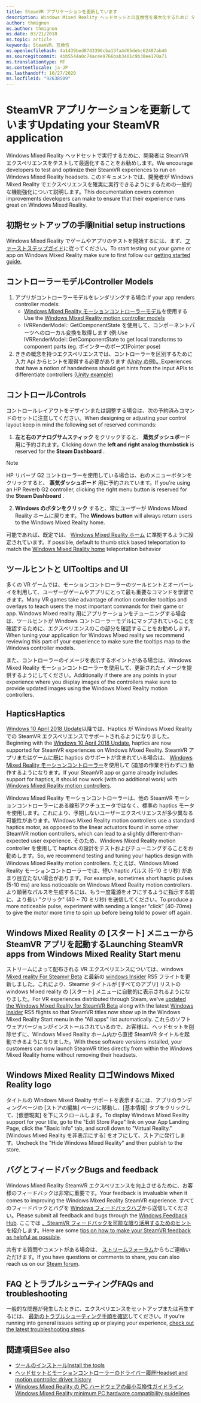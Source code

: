 ```yaml
---
title: SteamVR アプリケーションを更新しています
description: Windows Mixed Reality ヘッドセットとの互換性を最大化するために SteamVR アプリケーションを更新するためのベストプラクティス。
author: thmignon
ms.author: thmignon
ms.date: 03/21/2018
ms.topic: article
keywords: SteamVR、互換性
ms.openlocfilehash: 4a1439bed8743396cba13fa4d65debc62487ab46
ms.sourcegitcommit: 4bb5544a0c74ac4e9766bab3401c9b30ee170a71
ms.translationtype: MT
ms.contentlocale: ja-JP
ms.lasthandoff: 10/27/2020
ms.locfileid: "92638509"
---
```

# <a name="updating-your-steamvr-application"></a><span data-ttu-id="96dd5-104">SteamVR アプリケーションを更新しています</span><span class="sxs-lookup"><span data-stu-id="96dd5-104">Updating your SteamVR application</span></span>
<span data-ttu-id="96dd5-105">Windows Mixed Reality ヘッドセットで実行するために、開発者は SteamVR エクスペリエンスをテストして最適化することをお勧めします。</span><span class="sxs-lookup"><span data-stu-id="96dd5-105">We encourage developers to test and optimize their SteamVR experiences to run on Windows Mixed Reality headsets.</span></span> <span data-ttu-id="96dd5-106">このドキュメントでは、開発者が Windows Mixed Reality でエクスペリエンスを確実に実行できるようにするための一般的な機能強化について説明します。</span><span class="sxs-lookup"><span data-stu-id="96dd5-106">This documentation covers common improvements developers can make to ensure that their experience runs great on Windows Mixed Reality.</span></span>

## <a name="initial-setup-instructions"></a><span data-ttu-id="96dd5-107">初期セットアップの手順</span><span class="sxs-lookup"><span data-stu-id="96dd5-107">Initial setup instructions</span></span>

<span data-ttu-id="96dd5-108">Windows Mixed Reality でゲームやアプリのテストを開始するには、まず、[ファーストステップガイド](https://aka.ms/WindowsMixedRealitySteamVR)に従ってください。</span><span class="sxs-lookup"><span data-stu-id="96dd5-108">To start testing out your game or app on Windows Mixed Reality make sure to first follow our [getting started guide.](https://aka.ms/WindowsMixedRealitySteamVR)</span></span>

## <a name="controller-models"></a><span data-ttu-id="96dd5-109">コントローラーモデル</span><span class="sxs-lookup"><span data-stu-id="96dd5-109">Controller Models</span></span>
1. <span data-ttu-id="96dd5-110">アプリがコントローラーモデルをレンダリングする場合:</span><span class="sxs-lookup"><span data-stu-id="96dd5-110">If your app renders controller models:</span></span>
    * <span data-ttu-id="96dd5-111">[Windows Mixed Reality モーションコントローラーモデル](../../design/motion-controllers.md#rendering-the-motion-controller-model)を使用する</span><span class="sxs-lookup"><span data-stu-id="96dd5-111">Use the [Windows Mixed Reality motion controller models](../../design/motion-controllers.md#rendering-the-motion-controller-model)</span></span>
    * <span data-ttu-id="96dd5-112">IVRRenderModel:: GetComponentState を使用して、コンポーネントパーツへのローカル変換を取得します (例:</span><span class="sxs-lookup"><span data-stu-id="96dd5-112">Use IVRRenderModel::GetComponentState to get local transforms to component parts (eg.</span></span> <span data-ttu-id="96dd5-113">ポインターのポーズ)</span><span class="sxs-lookup"><span data-stu-id="96dd5-113">Pointer pose)</span></span>
2. <span data-ttu-id="96dd5-114">ききの概念を持つエクスペリエンスでは、コントローラーを区別するために入力 Api からヒントを取得する必要があります [(Unity の例)。](../unity/gestures-and-motion-controllers-in-unity.md#unity-buttonaxis-mapping-table)</span><span class="sxs-lookup"><span data-stu-id="96dd5-114">Experiences that have a notion of handedness should get hints from the input APIs to differentiate controllers [(Unity example)](../unity/gestures-and-motion-controllers-in-unity.md#unity-buttonaxis-mapping-table)</span></span>

## <a name="controls"></a><span data-ttu-id="96dd5-115">コントロール</span><span class="sxs-lookup"><span data-stu-id="96dd5-115">Controls</span></span>

<span data-ttu-id="96dd5-116">コントロールレイアウトをデザインまたは調整する場合は、次の予約済みコマンドのセットに注意してください。</span><span class="sxs-lookup"><span data-stu-id="96dd5-116">When designing or adjusting your control layout keep in mind the following set of reserved commands:</span></span>
1. <span data-ttu-id="96dd5-117">**左と右のアナログサムスティック** をクリックすると、 **蒸気ダッシュボード** 用に予約されます。</span><span class="sxs-lookup"><span data-stu-id="96dd5-117">Clicking down the **left and right analog thumbstick** is reserved for the **Steam Dashboard** .</span></span>

> [!NOTE]
> <span data-ttu-id="96dd5-118">HP リバーブ G2 コントローラーを使用している場合は、右のメニューボタンをクリックすると、 **蒸気ダッシュボード** 用に予約されています。</span><span class="sxs-lookup"><span data-stu-id="96dd5-118">If you're using an HP Reverb G2 controller, clicking the right menu button is reserved for the **Steam Dashboard** .</span></span>

2. <span data-ttu-id="96dd5-119">**Windows のボタンをクリック** すると、常にユーザーが Windows Mixed Reality ホームに戻ります。</span><span class="sxs-lookup"><span data-stu-id="96dd5-119">The **Windows button** will always return users to the Windows Mixed Reality home.</span></span>

<span data-ttu-id="96dd5-120">可能であれば、既定では、 [Windows Mixed Reality ホーム](../../discover/navigating-the-windows-mixed-reality-home.md#getting-around-your-home) に準拠するように設定されています。</span><span class="sxs-lookup"><span data-stu-id="96dd5-120">If possible, default to thumb stick based teleportation to match the [Windows Mixed Reality home](../../discover/navigating-the-windows-mixed-reality-home.md#getting-around-your-home) teleportation behavior</span></span>

## <a name="tooltips-and-ui"></a><span data-ttu-id="96dd5-121">ツールヒントと UI</span><span class="sxs-lookup"><span data-stu-id="96dd5-121">Tooltips and UI</span></span>

<span data-ttu-id="96dd5-122">多くの VR ゲームでは、モーションコントローラーのツールヒントとオーバーレイを利用して、ユーザーがゲームやアプリにとって最も重要なコマンドを学習できます。</span><span class="sxs-lookup"><span data-stu-id="96dd5-122">Many VR games take advantage of motion controller tooltips and overlays to teach users the most important commands for their game or app.</span></span> <span data-ttu-id="96dd5-123">Windows Mixed reality 用にアプリケーションをチューニングする場合は、ツールヒントが Windows コントローラーモデルにマップされていることを確認するために、エクスペリエンスのこの部分を確認することをお勧めします。</span><span class="sxs-lookup"><span data-stu-id="96dd5-123">When tuning your application for Windows Mixed reality we recommend reviewing this part of your experience to make sure the tooltips map to the Windows controller models.</span></span>

<span data-ttu-id="96dd5-124">また、コントローラーのイメージを表示するポイントがある場合は、Windows Mixed Reality モーションコントローラーを使用して、更新されたイメージを提供するようにしてください。</span><span class="sxs-lookup"><span data-stu-id="96dd5-124">Additionally if there are any points in your experience where you display images of the controllers make sure to provide updated images using the Windows Mixed Reality motion controllers.</span></span>

## <a name="haptics"></a><span data-ttu-id="96dd5-125">Haptics</span><span class="sxs-lookup"><span data-stu-id="96dd5-125">Haptics</span></span>

<span data-ttu-id="96dd5-126">[Windows 10 April 2018 Update](https://docs.microsoft.com/windows/mixed-reality/enthusiast-guide/release-notes-april-2018)以降では、Haptics が Windows Mixed Reality での SteamVR エクスペリエンスでサポートされるようになりました。</span><span class="sxs-lookup"><span data-stu-id="96dd5-126">Beginning with the [Windows 10 April 2018 Update](https://docs.microsoft.com/windows/mixed-reality/enthusiast-guide/release-notes-april-2018), haptics are now supported for SteamVR experiences on Windows Mixed Reality.</span></span> <span data-ttu-id="96dd5-127">SteamVR アプリまたはゲームに既に haptics のサポートが含まれている場合は、 [Windows Mixed Reality モーションコントローラー](../../design/motion-controllers.md)を使用して (追加の作業を行わずに) 動作するようになります。</span><span class="sxs-lookup"><span data-stu-id="96dd5-127">If your SteamVR app or game already includes support for haptics, it should now work (with no additional work) with [Windows Mixed Reality motion controllers](../../design/motion-controllers.md).</span></span>

<span data-ttu-id="96dd5-128">Windows Mixed Reality モーションコントローラーは、他の SteamVR モーションコントローラーにある線形アクチュエータではなく、標準の haptics モータを使用します。これにより、予期しないユーザーエクスペリエンスが多少異なる可能性があります。</span><span class="sxs-lookup"><span data-stu-id="96dd5-128">Windows Mixed Reality motion controllers use a standard haptics motor, as opposed to the linear actuators found in some other SteamVR motion controllers, which can lead to a slightly different-than-expected user experience.</span></span> <span data-ttu-id="96dd5-129">そのため、Windows Mixed Reality motion controller を使用して haptics の設計をテストおよびチューニングすることをお勧めします。</span><span class="sxs-lookup"><span data-stu-id="96dd5-129">So, we recommend testing and tuning your haptics design with Windows Mixed Reality motion controllers.</span></span> <span data-ttu-id="96dd5-130">たとえば、Windows Mixed Reality モーションコントローラーでは、短い haptic パルス (5-10 ミリ秒) があまり目立たない場合があります。</span><span class="sxs-lookup"><span data-stu-id="96dd5-130">For example, sometimes short haptic pulses (5-10 ms) are less noticeable on Windows Mixed Reality motion controllers.</span></span> <span data-ttu-id="96dd5-131">より顕著なパルスを生成するには、もう一度電源をオフにするように指示する前に、より長い "クリック" (40 ~ 70 ミリ秒) を送信してください。</span><span class="sxs-lookup"><span data-stu-id="96dd5-131">To produce a more noticeable pulse, experiment with sending a longer “click” (40-70ms) to give the motor more time to spin up before being told to power off again.</span></span>

## <a name="launching-steamvr-apps-from-windows-mixed-reality-start-menu"></a><span data-ttu-id="96dd5-132">Windows Mixed Reality の [スタート] メニューから SteamVR アプリを起動する</span><span class="sxs-lookup"><span data-stu-id="96dd5-132">Launching SteamVR apps from Windows Mixed Reality Start menu</span></span>

<span data-ttu-id="96dd5-133">ストリームによって配布される VR エクスペリエンスについては、windows [Mixed reality For Steamvr Beta](https://steamcommunity.com/games/719950/announcements/detail/1687045485866139800) と最新の [windows Insider](https://insider.windows.com) RS5 フライトを更新しました。これにより、Steamvr タイトルが [すべてのアプリ] リストの windows Mixed reality の [スタート] メニューに自動的に表示されるようになりました。</span><span class="sxs-lookup"><span data-stu-id="96dd5-133">For VR experiences distributed through Steam, we've [updated the Windows Mixed Reality for SteamVR Beta](https://steamcommunity.com/games/719950/announcements/detail/1687045485866139800) along with the latest [Windows Insider](https://insider.windows.com) RS5 flights so that SteamVR titles now show up in the Windows Mixed Reality Start menu in the "All apps" list automatically.</span></span> <span data-ttu-id="96dd5-134">これらのソフトウェアバージョンがインストールされているので、お客様は、ヘッドセットを削除せずに、Windows Mixed Reality ホーム内から直接 SteamVR タイトルを起動できるようになりました。</span><span class="sxs-lookup"><span data-stu-id="96dd5-134">With these software versions installed, your customers can now launch SteamVR titles directly from within the Windows Mixed Reality home without removing their headsets.</span></span>

## <a name="windows-mixed-reality-logo"></a><span data-ttu-id="96dd5-135">Windows Mixed Reality ロゴ</span><span class="sxs-lookup"><span data-stu-id="96dd5-135">Windows Mixed Reality logo</span></span>

<span data-ttu-id="96dd5-136">タイトルの Windows Mixed Reality サポートを表示するには、アプリのランディングページの [ストアの編集] ページに移動し、[基本情報] タブをクリックして、[仮想現実] を下にスクロールします。</span><span class="sxs-lookup"><span data-stu-id="96dd5-136">To display Windows Mixed Reality support for your title, go to the "Edit Store Page" link on your App Landing Page, click the "Basic Info" tab, and scroll down to "Virtual Reality."</span></span> <span data-ttu-id="96dd5-137">[Windows Mixed Reality を非表示にする] をオフにして、ストアに発行します。</span><span class="sxs-lookup"><span data-stu-id="96dd5-137">Uncheck the "Hide Windows Mixed Reality" and then publish to the store.</span></span>

## <a name="bugs-and-feedback"></a><span data-ttu-id="96dd5-138">バグとフィードバック</span><span class="sxs-lookup"><span data-stu-id="96dd5-138">Bugs and feedback</span></span>

<span data-ttu-id="96dd5-139">Windows Mixed Reality SteamVR エクスペリエンスを向上させるために、お客様のフィードバックは非常に重要です。</span><span class="sxs-lookup"><span data-stu-id="96dd5-139">Your feedback is invaluable when it comes to improving the Windows Mixed Reality SteamVR experience.</span></span> <span data-ttu-id="96dd5-140">すべてのフィードバックとバグを [Windows フィードバックハブ](https://docs.microsoft.com/windows/mixed-reality/enthusiast-guide/filing-feedback)から送信してください。</span><span class="sxs-lookup"><span data-stu-id="96dd5-140">Please submit all feedback and bugs through the [Windows Feedback Hub](https://docs.microsoft.com/windows/mixed-reality/enthusiast-guide/filing-feedback).</span></span> <span data-ttu-id="96dd5-141">ここでは [、SteamVR フィードバックを可能な限り活用するためのヒント](https://docs.microsoft.com/windows/mixed-reality/enthusiast-guide/using-steamvr-with-windows-mixed-reality#sharing-feedback-on-steamvr)を紹介します。</span><span class="sxs-lookup"><span data-stu-id="96dd5-141">Here are some [tips on how to make your SteamVR feedback as helpful as possible](https://docs.microsoft.com/windows/mixed-reality/enthusiast-guide/using-steamvr-with-windows-mixed-reality#sharing-feedback-on-steamvr).</span></span>

<span data-ttu-id="96dd5-142">共有する質問やコメントがある場合は、 [ストリームフォーラム](https://steamcommunity.com/app/719950/discussions/)からもご連絡いただけます。</span><span class="sxs-lookup"><span data-stu-id="96dd5-142">If you have questions or comments to share, you can also reach us on our [Steam forum](https://steamcommunity.com/app/719950/discussions/).</span></span>

## <a name="faqs-and-troubleshooting"></a><span data-ttu-id="96dd5-143">FAQ とトラブルシューティング</span><span class="sxs-lookup"><span data-stu-id="96dd5-143">FAQs and troubleshooting</span></span>

<span data-ttu-id="96dd5-144">一般的な問題が発生したときに、エクスペリエンスをセットアップまたは再生するには、 [最新のトラブルシューティング手順を確認](https://docs.microsoft.com/windows/mixed-reality/enthusiast-guide/troubleshooting-windows-mixed-reality#steamvr)してください。</span><span class="sxs-lookup"><span data-stu-id="96dd5-144">If you're running into general issues setting up or playing your experience, [check out the latest troubleshooting steps](https://docs.microsoft.com/windows/mixed-reality/enthusiast-guide/troubleshooting-windows-mixed-reality#steamvr).</span></span>

## <a name="see-also"></a><span data-ttu-id="96dd5-145">関連項目</span><span class="sxs-lookup"><span data-stu-id="96dd5-145">See also</span></span>
* [<span data-ttu-id="96dd5-146">ツールのインストール</span><span class="sxs-lookup"><span data-stu-id="96dd5-146">Install the tools</span></span>](../install-the-tools.md)
* [<span data-ttu-id="96dd5-147">ヘッドセットとモーションコントローラーのドライバー履歴</span><span class="sxs-lookup"><span data-stu-id="96dd5-147">Headset and motion controller driver history</span></span>](https://docs.microsoft.com/windows/mixed-reality/enthusiast-guide/mixed-reality-software)
* [<span data-ttu-id="96dd5-148">Windows Mixed Reality の PC ハードウェアの最小互換性ガイドライン</span><span class="sxs-lookup"><span data-stu-id="96dd5-148">Windows Mixed Reality minimum PC hardware compatibility guidelines</span></span>](https://docs.microsoft.com/windows/mixed-reality/enthusiast-guide/windows-mixed-reality-minimum-pc-hardware-compatibility-guidelines)
